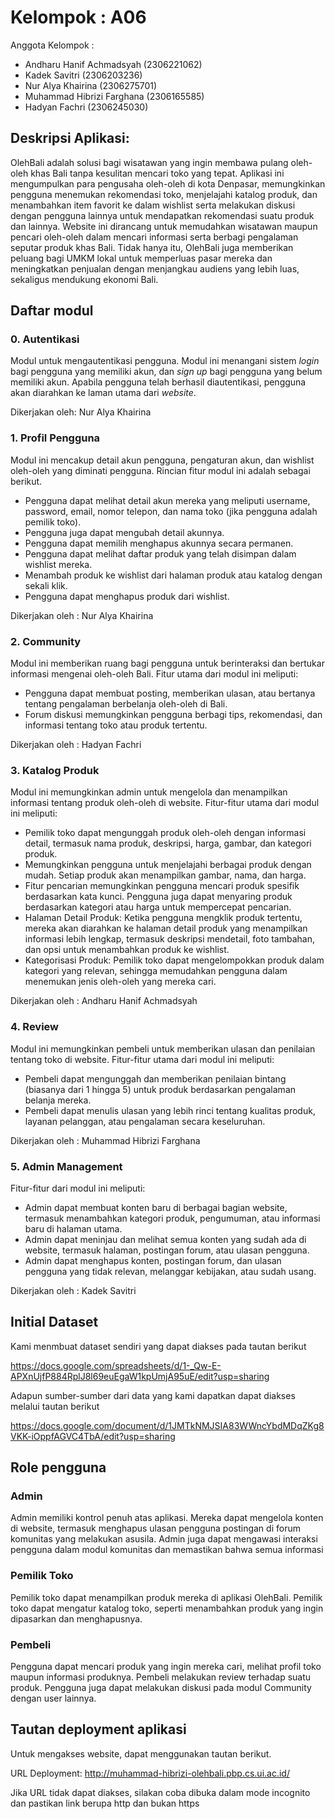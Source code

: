 # Kelompok : A06

Anggota Kelompok :

- Andharu Hanif Achmadsyah (2306221062)
- Kadek Savitri (2306203236)
- Nur Alya Khairina (2306275701)
- Muhammad Hibrizi Farghana (2306165585)
- Hadyan Fachri (2306245030)

## Deskripsi Aplikasi:

OlehBali adalah solusi bagi wisatawan yang ingin membawa pulang oleh-oleh khas Bali tanpa kesulitan mencari toko yang tepat. Aplikasi ini mengumpulkan para pengusaha oleh-oleh di kota Denpasar, memungkinkan pengguna menemukan rekomendasi toko, menjelajahi katalog produk, dan menambahkan item favorit ke dalam wishlist serta melakukan diskusi dengan pengguna lainnya untuk mendapatkan rekomendasi suatu produk dan lainnya. Website ini dirancang untuk memudahkan wisatawan maupun pencari oleh-oleh dalam mencari informasi serta berbagi pengalaman seputar produk khas Bali. Tidak hanya itu, OlehBali juga memberikan peluang bagi UMKM lokal untuk memperluas pasar mereka dan meningkatkan penjualan dengan menjangkau audiens yang lebih luas, sekaligus mendukung ekonomi Bali.

## Daftar modul

### 0. Autentikasi

Modul untuk mengautentikasi pengguna. Modul ini menangani sistem _login_ bagi pengguna yang memiliki akun, dan _sign up_ bagi pengguna yang belum memiliki akun. Apabila pengguna telah berhasil diautentikasi, pengguna akan diarahkan ke laman utama dari _website_.

Dikerjakan oleh: Nur Alya Khairina

### 1. Profil Pengguna

Modul ini mencakup detail akun pengguna, pengaturan akun, dan wishlist oleh-oleh yang diminati pengguna.
Rincian fitur modul ini adalah sebagai berikut.

- Pengguna dapat melihat detail akun mereka yang meliputi username, password, email, nomor telepon, dan nama toko (jika pengguna adalah pemilik toko).
- Pengguna juga dapat mengubah detail akunnya.
- Pengguna dapat memilih menghapus akunnya secara permanen.
- Pengguna dapat melihat daftar produk yang telah disimpan dalam wishlist mereka.
- Menambah produk ke wishlist dari halaman produk atau katalog dengan sekali klik.
- Pengguna dapat menghapus produk dari wishlist.

Dikerjakan oleh : Nur Alya Khairina

### 2. Community

Modul ini memberikan ruang bagi pengguna untuk berinteraksi dan bertukar informasi mengenai oleh-oleh Bali. Fitur utama dari modul ini meliputi:

- Pengguna dapat membuat posting, memberikan ulasan, atau bertanya tentang pengalaman berbelanja oleh-oleh di Bali.
- Forum diskusi memungkinkan pengguna berbagi tips, rekomendasi, dan informasi tentang toko atau produk tertentu.

Dikerjakan oleh : Hadyan Fachri

### 3. Katalog Produk

Modul ini memungkinkan admin untuk mengelola dan menampilkan informasi tentang produk oleh-oleh di website. Fitur-fitur utama dari modul ini meliputi:

- Pemilik toko dapat mengunggah produk oleh-oleh dengan informasi detail, termasuk nama produk, deskripsi, harga, gambar, dan kategori produk.
- Memungkinkan pengguna untuk menjelajahi berbagai produk dengan mudah. Setiap produk akan menampilkan gambar, nama, dan harga.
- Fitur pencarian memungkinkan pengguna mencari produk spesifik berdasarkan kata kunci. Pengguna juga dapat menyaring produk berdasarkan kategori atau harga untuk mempercepat pencarian.
- Halaman Detail Produk: Ketika pengguna mengklik produk tertentu, mereka akan diarahkan ke halaman detail produk yang menampilkan informasi lebih lengkap, termasuk deskripsi mendetail, foto tambahan, dan opsi untuk menambahkan produk ke wishlist.
- Kategorisasi Produk: Pemilik toko dapat mengelompokkan produk dalam kategori yang relevan, sehingga memudahkan pengguna dalam menemukan jenis oleh-oleh yang mereka cari.

Dikerjakan oleh : Andharu Hanif Achmadsyah

### 4. Review

Modul ini memungkinkan pembeli untuk memberikan ulasan dan penilaian tentang toko di website. Fitur-fitur utama dari modul ini meliputi:

- Pembeli dapat mengunggah dan memberikan penilaian bintang (biasanya dari 1 hingga 5) untuk produk berdasarkan pengalaman belanja mereka.
- Pembeli dapat menulis ulasan yang lebih rinci tentang kualitas produk, layanan pelanggan, atau pengalaman secara keseluruhan.

Dikerjakan oleh : Muhammad Hibrizi Farghana

### 5. Admin Management

Fitur-fitur dari modul ini meliputi:

- Admin dapat membuat konten baru di berbagai bagian website, termasuk menambahkan kategori produk, pengumuman, atau informasi baru di halaman utama.
- Admin dapat meninjau dan melihat semua konten yang sudah ada di website, termasuk halaman, postingan forum, atau ulasan pengguna.
- Admin dapat menghapus konten, postingan forum, dan ulasan pengguna yang tidak relevan, melanggar kebijakan, atau sudah usang.

Dikerjakan oleh : Kadek Savitri

## Initial Dataset

Kami menmbuat dataset sendiri yang dapat diakses pada tautan berikut

https://docs.google.com/spreadsheets/d/1-_Qw-E-APXnUjfP884RplJ8l69euEgaW1kpUmjA95uE/edit?usp=sharing

Adapun sumber-sumber dari data yang kami dapatkan dapat diakses melalui tautan berikut

https://docs.google.com/document/d/1JMTkNMJSIA83WWncYbdMDqZKg8VKK-iOppfAGVC4TbA/edit?usp=sharing

## Role pengguna

### Admin

Admin memiliki kontrol penuh atas aplikasi. Mereka dapat mengelola konten di website, termasuk menghapus ulasan pengguna postingan di forum komunitas yang melakukan asusila. Admin juga dapat mengawasi interaksi pengguna dalam modul komunitas dan memastikan bahwa semua informasi

### Pemilik Toko

Pemilik toko dapat menampilkan produk mereka di aplikasi OlehBali. Pemilik toko dapat mengatur katalog toko, seperti menambahkan produk yang ingin dipasarkan dan menghapusnya.

### Pembeli

Pengguna dapat mencari produk yang ingin mereka cari, melihat profil toko maupun informasi produknya. Pembeli melakukan review terhadap suatu produk. Pengguna juga dapat melakukan diskusi pada modul Community dengan user lainnya.

## Tautan deployment aplikasi

Untuk mengakses website, dapat menggunakan tautan berikut.

URL Deployment: http://muhammad-hibrizi-olehbali.pbp.cs.ui.ac.id/

Jika URL tidak dapat diakses, silakan coba dibuka dalam mode incognito dan pastikan link berupa http dan bukan https

